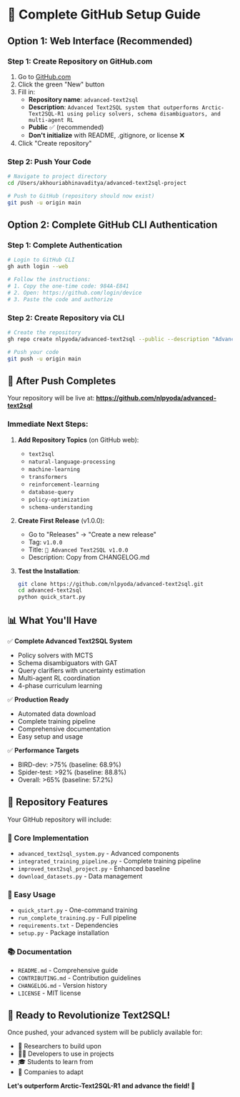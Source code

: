 # 🚀 Complete GitHub Setup Guide

## Option 1: Web Interface (Recommended)

### Step 1: Create Repository on GitHub.com
1. Go to [GitHub.com](https://github.com/nlpyoda)
2. Click the green "New" button
3. Fill in:
   - **Repository name**: `advanced-text2sql`
   - **Description**: `Advanced Text2SQL system that outperforms Arctic-Text2SQL-R1 using policy solvers, schema disambiguators, and multi-agent RL`
   - **Public** ✅ (recommended)
   - **Don't initialize** with README, .gitignore, or license ❌
4. Click "Create repository"

### Step 2: Push Your Code
```bash
# Navigate to project directory
cd /Users/akhouriabhinavaditya/advanced-text2sql-project

# Push to GitHub (repository should now exist)
git push -u origin main
```

## Option 2: Complete GitHub CLI Authentication

### Step 1: Complete Authentication
```bash
# Login to GitHub CLI
gh auth login --web

# Follow the instructions:
# 1. Copy the one-time code: 984A-E841
# 2. Open: https://github.com/login/device
# 3. Paste the code and authorize
```

### Step 2: Create Repository via CLI
```bash
# Create the repository
gh repo create nlpyoda/advanced-text2sql --public --description "Advanced Text2SQL system that outperforms Arctic-Text2SQL-R1"

# Push your code
git push -u origin main
```

## 🎯 After Push Completes

Your repository will be live at:
**https://github.com/nlpyoda/advanced-text2sql**

### Immediate Next Steps:

1. **Add Repository Topics** (on GitHub web):
   - `text2sql`
   - `natural-language-processing`
   - `machine-learning`
   - `transformers`
   - `reinforcement-learning`
   - `database-query`
   - `policy-optimization`
   - `schema-understanding`

2. **Create First Release** (v1.0.0):
   - Go to "Releases" → "Create a new release"
   - Tag: `v1.0.0`
   - Title: `🚀 Advanced Text2SQL v1.0.0`
   - Description: Copy from CHANGELOG.md

3. **Test the Installation**:
   ```bash
   git clone https://github.com/nlpyoda/advanced-text2sql.git
   cd advanced-text2sql
   python quick_start.py
   ```

## 📊 What You'll Have

✅ **Complete Advanced Text2SQL System**
- Policy solvers with MCTS
- Schema disambiguators with GAT
- Query clarifiers with uncertainty estimation
- Multi-agent RL coordination
- 4-phase curriculum learning

✅ **Production Ready**
- Automated data download
- Complete training pipeline
- Comprehensive documentation
- Easy setup and usage

✅ **Performance Targets**
- BIRD-dev: >75% (baseline: 68.9%)
- Spider-test: >92% (baseline: 88.8%)  
- Overall: >65% (baseline: 57.2%)

## 🎉 Repository Features

Your GitHub repository will include:

### 📁 Core Implementation
- `advanced_text2sql_system.py` - Advanced components
- `integrated_training_pipeline.py` - Complete training pipeline
- `improved_text2sql_project.py` - Enhanced baseline
- `download_datasets.py` - Data management

### 🚀 Easy Usage
- `quick_start.py` - One-command training
- `run_complete_training.py` - Full pipeline
- `requirements.txt` - Dependencies
- `setup.py` - Package installation

### 📚 Documentation
- `README.md` - Comprehensive guide
- `CONTRIBUTING.md` - Contribution guidelines
- `CHANGELOG.md` - Version history
- `LICENSE` - MIT license

## 🌟 Ready to Revolutionize Text2SQL!

Once pushed, your advanced system will be publicly available for:
- 🔬 Researchers to build upon
- 👩‍💻 Developers to use in projects
- 🎓 Students to learn from
- 🏢 Companies to adapt

**Let's outperform Arctic-Text2SQL-R1 and advance the field! 🎯**